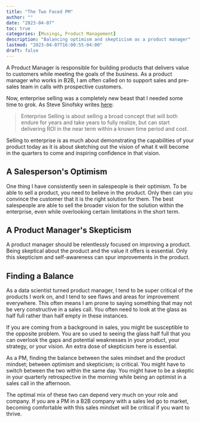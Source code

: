```yaml
---
title: "The Two Faced PM"
author: ""
date: "2023-04-07"
toc: true
categories: [Musings, Product Management]
description: "Balancing optimism and skepticism as a product manager"
lastmod: "2023-04-07T16:00:55-04:00"
draft: false
---
```


A Product Manager is responsible for building products that delivers value to customers while meeting the goals of the business. As a product manager who works in B2B, I am often called on to support sales and pre-sales team in calls with prospective customers.

Now, enterprise selling was a completely new beast that I needed some time to grok. As Steve Sinofsky writes [here](https://blog.learningbyshipping.com/2015/05/22/a-product-persons-perspective-on-enterprise-selling/):

> Enterprise Selling is about selling a broad concept that will both endure for years and take years to fully realize, but can start delivering ROI in the near term within a known time period and cost.

Selling to enterprise is as much about demonstrating the capabilities of your product today as it is about sketching out the vision of what it will become in the quarters to come and inspiring confidence in that vision.

## A Salesperson's Optimism

One thing I have consistently seen in salespeople is their optimism. To be able to sell a product, you need to believe in the product. Only then can you convince the customer that it is the right solution for them. The best salespeople are able to sell the broader vision for the solution within the enterprise, even while overlooking certain limitations in the short term.

## A Product Manager's Skepticism

A product manager should be relentlessly focused on improving a product. Being skeptical about the product and the value it offers is essential. Only this skepticism and self-awareness can spur improvements in the product.

## Finding a Balance

As a data scientist turned product manager, I tend to be super critical of the products I work on, and I tend to see flaws and areas for improvement everywhere. This often means I am prone to saying something that may not be very constructive in a sales call. You often need to look at the glass as half full rather than half empty in these instances.

If you are coming from a background in sales, you might be susceptible to the opposite problem. You are so used to seeing the glass half full that you can overlook the gaps and potential weaknesses in your product, your strategy, or your vision. An extra dose of skepticism here is essential.

As a PM, finding the balance between the sales mindset and the product mindset; between optimism and skepticism; is critical. You might have to switch between the two within the same day. You might have to be a skeptic in your quarterly retrospective in the morning while being an optimist in a sales call in the afternoon.

The optimal mix of these two can depend very much on your role and company. If you are a PM in a B2B company with a sales led go to market, becoming comfortable with this sales mindset will be critical if you want to thrive.
